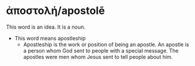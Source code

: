 # ἀποστολή/apostolē
This word is an idea. It is a noun.
* This word means apostleship
    * Apostleship is the work or position of being an apostle. An apostle is a person whom God sent to people with a special message. The apostles were men whom Jesus sent to tell people about him.
